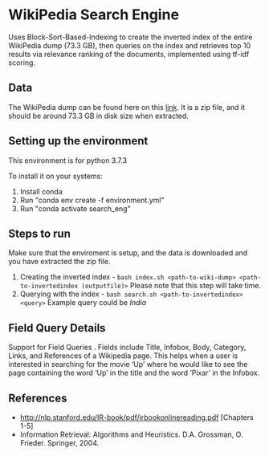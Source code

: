 # WikiPedia Search Engine

Uses Block-Sort-Based-Indexing to create the inverted index of the entire WikiPedia dump (73.3 GB), then queries on the index and retrieves top 10 results via relevance ranking of the documents, implemented using tf-idf scoring.

## Data

The WikiPedia dump can be found here on this [link](https://drive.google.com/file/d/1QMpM1CSn6j8Hwu5AabTqTQ1km9xCzSEV/view?usp=sharing). It is a zip file, and it should be around 73.3 GB in disk size when extracted.

## Setting up the environment

This environment is for python 3.7.3

To install it on your systems:

1. Install conda
2. Run "conda env create -f environment.yml" 
3. Run "conda activate search_eng"

## Steps to run

Make sure that the enviroment is setup, and the data is downloaded and you have extracted the zip file.

1. Creating the inverted index - ```bash index.sh <path-to-wiki-dump> <path-to-invertedindex (outputfile)>```
	Please note that this step will take time.
2. Querying with the index - ```bash search.sh <path-to-invertedindex> <query>```
	Example query could be *India*

## Field Query Details

Support for Field Queries . Fields include Title, Infobox, Body, Category, Links, and References of a Wikipedia page. This helps when a user is interested in searching for the movie ‘Up’ where he would like to see the page containing the word ‘Up’ in the title and the word ‘Pixar’ in the Infobox.

## References

* http://nlp.stanford.edu/IR-book/pdf/irbookonlinereading.pdf [Chapters 1-5]
* Information Retrieval: Algorithms and Heuristics. D.A. Grossman, O. Frieder. Springer, 2004. 